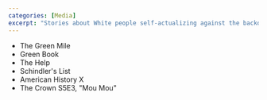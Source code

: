 ```yaml
---
categories: [Media]
excerpt: "Stories about White people self-actualizing against the backdrop of non-white lives"
---
```


- The Green Mile
- Green Book
- The Help
- Schindler's List
- American History X
- The Crown S5E3, "Mou Mou"
